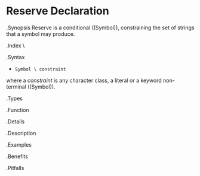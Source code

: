 # Reserve Declaration

.Synopsis
Reserve is a conditional ((Symbol)), constraining the set of strings that a symbol may produce.

.Index
\

.Syntax

*  `Symbol \ constraint`


where a _constraint_ is any character class, a literal or a keyword non-terminal ((Symbol)).

.Types

.Function

.Details

.Description

.Examples

.Benefits

.Pitfalls


